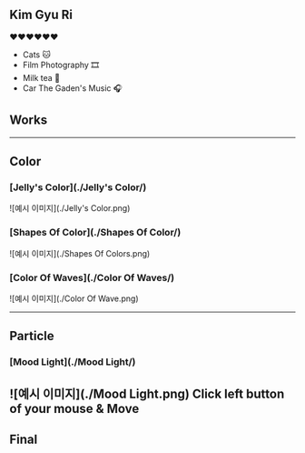 ## Kim Gyu Ri
❤️❤️❤️❤️❤️❤️
* Cats 🐱
* Film Photography 🎞
* Milk tea 🍵
* Car The Gaden's Music 🎧

## Works
---
## Color
### [Jelly's Color](./Jelly's Color/)
![예시 이미지](./Jelly's Color.png)

### [Shapes Of Color](./Shapes Of Color/)
![예시 이미지](./Shapes Of Colors.png)

### [Color Of Waves](./Color Of Waves/)
![예시 이미지](./Color Of Wave.png)

---
## Particle
### [Mood Light](./Mood Light/)
![예시 이미지](./Mood Light.png)
Click left button of your mouse & Move 
---
## Final
